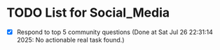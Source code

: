 # TODO List for Social_Media

- [x] Respond to top 5 community questions  (Done at Sat Jul 26 22:31:14 2025: No actionable real task found.)